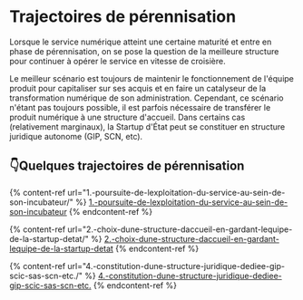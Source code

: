 # Trajectoires de pérennisation

Lorsque le service numérique atteint une certaine maturité et entre en phase de pérennisation, on se pose la question de la meilleure structure pour continuer à opérer le service en vitesse de croisière.&#x20;

Le meilleur scénario est toujours de maintenir le fonctionnement de l'équipe produit pour capitaliser sur ses acquis et en faire un catalyseur de la transformation numérique de son administration. Cependant, ce scénario n'étant pas toujours possible, il est parfois nécessaire de transférer le produit numérique à une structure d'accueil. Dans certains cas (relativement marginaux), la Startup d'État peut se constituer en structure juridique autonome (GIP, SCN, etc).

## 👇Quelques trajectoires de pérennisation

{% content-ref url="1.-poursuite-de-lexploitation-du-service-au-sein-de-son-incubateur/" %}
[1.-poursuite-de-lexploitation-du-service-au-sein-de-son-incubateur](1.-poursuite-de-lexploitation-du-service-au-sein-de-son-incubateur/)
{% endcontent-ref %}

{% content-ref url="2.-choix-dune-structure-daccueil-en-gardant-lequipe-de-la-startup-detat/" %}
[2.-choix-dune-structure-daccueil-en-gardant-lequipe-de-la-startup-detat](2.-choix-dune-structure-daccueil-en-gardant-lequipe-de-la-startup-detat/)
{% endcontent-ref %}

{% content-ref url="4.-constitution-dune-structure-juridique-dediee-gip-scic-sas-scn-etc./" %}
[4.-constitution-dune-structure-juridique-dediee-gip-scic-sas-scn-etc.](4.-constitution-dune-structure-juridique-dediee-gip-scic-sas-scn-etc./)
{% endcontent-ref %}
